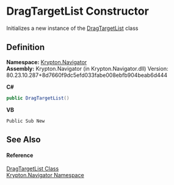 # DragTargetList Constructor


Initializes a new instance of the <a href="a19b2333-2558-af6a-8f30-1ea905dd5267.md">DragTargetList</a> class



## Definition
**Namespace:** <a href="a21ac074-d119-3dc6-bd1c-d3a12c0128bc.md">Krypton.Navigator</a>  
**Assembly:** Krypton.Navigator (in Krypton.Navigator.dll) Version: 80.23.10.287+8d7660f9dc5efd033fabe008ebfb904beab6d444

**C#**
``` C#
public DragTargetList()
```
**VB**
``` VB
Public Sub New
```



## See Also


#### Reference
<a href="a19b2333-2558-af6a-8f30-1ea905dd5267.md">DragTargetList Class</a>  
<a href="a21ac074-d119-3dc6-bd1c-d3a12c0128bc.md">Krypton.Navigator Namespace</a>  
